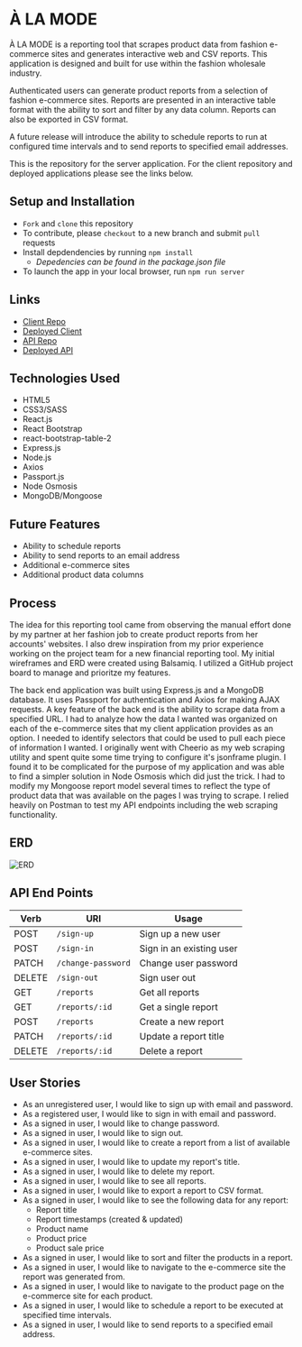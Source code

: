 # À LA MODE

À LA MODE is a reporting tool that scrapes product data from fashion e-commerce sites and generates interactive web and CSV reports. This application is designed and built for use within the fashion wholesale industry.

Authenticated users can generate product reports from a selection of fashion e-commerce sites. Reports are presented in an interactive table format with the ability to sort and filter by any data column. Reports can also be exported in CSV format.

A future release will introduce the ability to schedule reports to run at configured time intervals and to send reports to specified email addresses.

This is the repository for the server application. For the client repository and deployed applications please see the links below.

## Setup and Installation
- ```Fork``` and ```clone``` this repository
- To contribute, please ```checkout``` to a new branch and submit ```pull``` requests
- Install depdendencies by running ```npm install```
  - *Depedencies can be found in the package.json file*
- To launch the app in your local browser, run ```npm run server```

## Links
- [Client Repo](https://github.com/dnnyp/shop-scrape-app-client)
- [Deployed Client](https://dnnyp.github.io/shop-scrape-app-client)
- [API Repo](https://github.com/dnnyp/shop-scrape-app-api)
- [Deployed API](https://quiet-thicket-71875.herokuapp.com)

## Technologies Used
- HTML5
- CSS3/SASS
- React.js
- React Bootstrap
- react-bootstrap-table-2
- Express.js
- Node.js
- Axios
- Passport.js
- Node Osmosis
- MongoDB/Mongoose

## Future Features
- Ability to schedule reports
- Ability to send reports to an email address
- Additional e-commerce sites
- Additional product data columns

## Process
The idea for this reporting tool came from observing the manual effort done by my partner at her fashion job to create product reports from her accounts' websites. I also drew inspiration from my prior experience working on the project team for a new financial reporting tool. My initial wireframes and ERD were created using Balsamiq. I utilized a GitHub project board to manage and prioritze my features.

The back end application was built using Express.js and a MongoDB database. It uses Passport for authentication and Axios for making AJAX requests. A key feature of the back end is the ability to scrape data from a specified URL. I had to analyze how the data I wanted was organized on each of the e-commerce sites that my client application provides as an option. I needed to identify selectors that could be used to pull each piece of information I wanted. I originally went with Cheerio as my web scraping utility and spent quite some time trying to configure it's jsonframe plugin. I found it to be complicated for the purpose of my application and was able to find a simpler solution in Node Osmosis which did just the trick. I had to modify my Mongoose report model several times to reflect the type of product data that was available on the pages I was trying to scrape. I relied heavily on Postman to test my API endpoints including the web scraping functionality.

## ERD
![ERD](https://github.com/dnnyp/shop-scrape-app-client/blob/master/public/ERD.png?raw=true)

## API End Points
|  Verb |  URI | Usage |
|-------|--------|--------|
| POST | `/sign-up` |	Sign up a new user |
| POST | `/sign-in` | Sign in an existing user |
| PATCH | `/change-password` | Change user password |
| DELETE | `/sign-out` | Sign user out |
| GET | `/reports` | Get all reports |
| GET | `/reports/:id` | Get a single report |
| POST | `/reports` | Create a new report |
| PATCH | `/reports/:id` | Update a report title |
| DELETE | `/reports/:id` | Delete a report |

## User Stories
- As an unregistered user, I would like to sign up with email and password.
- As a registered user, I would like to sign in with email and password.
- As a signed in user, I would like to change password.
- As a signed in user, I would like to sign out.
- As a signed in user, I would like to create a report from a list of available e-commerce sites.
- As a signed in user, I would like to update my report's title.
- As a signed in user, I would like to delete my report.
- As a signed in user, I would like to see all reports.
- As a signed in user, I would like to export a report to CSV format.
- As a signed in user, I would like to see the following data for any report:
  - Report title
  - Report timestamps (created & updated)
  - Product name
  - Product price
  - Product sale price
- As a signed in user, I would like to sort and filter the products in a report.
- As a signed in user, I would like to navigate to the e-commerce site the report was generated from.
- As a signed in user, I would like to navigate to the product page on the e-commerce site for each product.
- As a signed in user, I would like to schedule a report to be executed at specified time intervals.
- As a signed in user, I would like to send reports to a specified email address.
